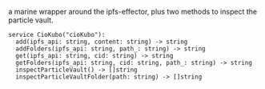 
a marine wrapper around the ipfs-effector, plus two methods to inspect the particle vault.

```
service CioKubo("cioKubo"):
  add(ipfs_api: string, content: string) -> string
  addFolders(ipfs_api: string, path_: string) -> string
  get(ipfs_api: string, cid: string) -> string
  getFolders(ipfs_api: string, cid: string, path_: string) -> string
  inspectParticleVault() -> []string
  inspectParticleVaultFolder(path: string) -> []string
```